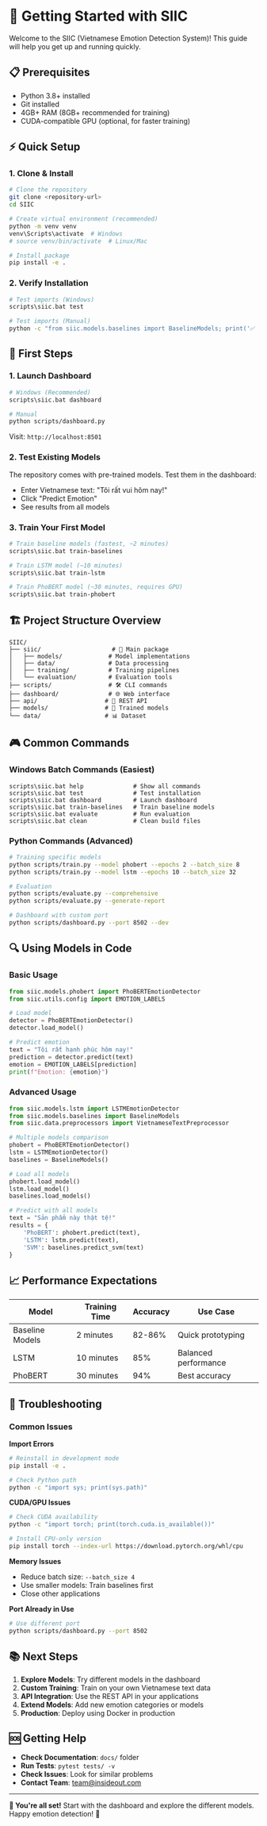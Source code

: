 # 🚀 Getting Started with SIIC

Welcome to the SIIC (Vietnamese Emotion Detection System)! This guide will help you get up and running quickly.

## 📋 Prerequisites

- Python 3.8+ installed
- Git installed
- 4GB+ RAM (8GB+ recommended for training)
- CUDA-compatible GPU (optional, for faster training)

## ⚡ Quick Setup

### 1. Clone & Install
```bash
# Clone the repository
git clone <repository-url>
cd SIIC

# Create virtual environment (recommended)
python -m venv venv
venv\Scripts\activate  # Windows
# source venv/bin/activate  # Linux/Mac

# Install package
pip install -e .
```

### 2. Verify Installation
```bash
# Test imports (Windows)
scripts\siic.bat test

# Test imports (Manual)
python -c "from siic.models.baselines import BaselineModels; print('✅ Setup OK!')"
```

## 🎯 First Steps

### 1. Launch Dashboard
```bash
# Windows (Recommended)
scripts\siic.bat dashboard

# Manual
python scripts/dashboard.py
```
Visit: `http://localhost:8501`

### 2. Test Existing Models
The repository comes with pre-trained models. Test them in the dashboard:
- Enter Vietnamese text: "Tôi rất vui hôm nay!"
- Click "Predict Emotion"
- See results from all models

### 3. Train Your First Model
```bash
# Train baseline models (fastest, ~2 minutes)
scripts\siic.bat train-baselines

# Train LSTM model (~10 minutes)
scripts\siic.bat train-lstm

# Train PhoBERT model (~30 minutes, requires GPU)
scripts\siic.bat train-phobert
```

## 🏗️ Project Structure Overview

```
SIIC/
├── siic/                    # 🎯 Main package
│   ├── models/             # Model implementations
│   ├── data/               # Data processing
│   ├── training/           # Training pipelines
│   └── evaluation/         # Evaluation tools
├── scripts/                # 🛠️ CLI commands
├── dashboard/              # 🌐 Web interface
├── api/                   # 🔌 REST API
├── models/                # 💾 Trained models
└── data/                  # 📊 Dataset
```

## 🎮 Common Commands

### Windows Batch Commands (Easiest)
```batch
scripts\siic.bat help              # Show all commands
scripts\siic.bat test              # Test installation
scripts\siic.bat dashboard         # Launch dashboard
scripts\siic.bat train-baselines   # Train baseline models
scripts\siic.bat evaluate          # Run evaluation
scripts\siic.bat clean             # Clean build files
```

### Python Commands (Advanced)
```bash
# Training specific models
python scripts/train.py --model phobert --epochs 2 --batch_size 8
python scripts/train.py --model lstm --epochs 10 --batch_size 32

# Evaluation
python scripts/evaluate.py --comprehensive
python scripts/evaluate.py --generate-report

# Dashboard with custom port
python scripts/dashboard.py --port 8502 --dev
```

## 🔍 Using Models in Code

### Basic Usage
```python
from siic.models.phobert import PhoBERTEmotionDetector
from siic.utils.config import EMOTION_LABELS

# Load model
detector = PhoBERTEmotionDetector()
detector.load_model()

# Predict emotion
text = "Tôi rất hạnh phúc hôm nay!"
prediction = detector.predict(text)
emotion = EMOTION_LABELS[prediction]
print(f"Emotion: {emotion}")
```

### Advanced Usage
```python
from siic.models.lstm import LSTMEmotionDetector
from siic.models.baselines import BaselineModels
from siic.data.preprocessors import VietnameseTextPreprocessor

# Multiple models comparison
phobert = PhoBERTEmotionDetector()
lstm = LSTMEmotionDetector()  
baselines = BaselineModels()

# Load all models
phobert.load_model()
lstm.load_model()
baselines.load_models()

# Predict with all models
text = "Sản phẩm này thật tệ!"
results = {
    'PhoBERT': phobert.predict(text),
    'LSTM': lstm.predict(text),
    'SVM': baselines.predict_svm(text)
}
```

## 📈 Performance Expectations

| Model | Training Time | Accuracy | Use Case |
|-------|---------------|----------|----------|
| Baseline Models | 2 minutes | 82-86% | Quick prototyping |
| LSTM | 10 minutes | 85% | Balanced performance |
| PhoBERT | 30 minutes | 94% | Best accuracy |

## 🔧 Troubleshooting

### Common Issues

**Import Errors**
```bash
# Reinstall in development mode
pip install -e .

# Check Python path
python -c "import sys; print(sys.path)"
```

**CUDA/GPU Issues**
```bash
# Check CUDA availability
python -c "import torch; print(torch.cuda.is_available())"

# Install CPU-only version
pip install torch --index-url https://download.pytorch.org/whl/cpu
```

**Memory Issues**
- Reduce batch size: `--batch_size 4`
- Use smaller models: Train baselines first
- Close other applications

**Port Already in Use**
```bash
# Use different port
python scripts/dashboard.py --port 8502
```

## 📚 Next Steps

1. **Explore Models**: Try different models in the dashboard
2. **Custom Training**: Train on your own Vietnamese text data
3. **API Integration**: Use the REST API in your applications
4. **Extend Models**: Add new emotion categories or models
5. **Production**: Deploy using Docker in production

## 🆘 Getting Help

- **Check Documentation**: `docs/` folder
- **Run Tests**: `pytest tests/ -v`
- **Check Issues**: Look for similar problems
- **Contact Team**: team@insideout.com

---

**🎉 You're all set!** Start with the dashboard and explore the different models. Happy emotion detection! 🚀 
